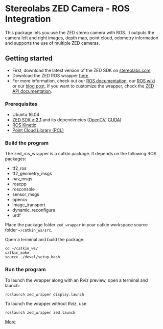 # Stereolabs ZED Camera - ROS Integration

This package lets you use the ZED stereo camera with ROS. It outputs the camera left and right images, depth map, point cloud, odometry information and supports the use of multiple ZED cameras.

## Getting started

- First, download the latest version of the ZED SDK on [stereolabs.com](https://www.stereolabs.com/developers/)
- Download the ZED ROS wrapper [here](https://github.com/stereolabs/zed-ros-wrapper/archive/master.zip).
- For more information, check out our [ROS documentation](https://www.stereolabs.com/documentation/guides/using-zed-with-ros/introduction.html), our [ROS wiki](http://wiki.ros.org/zed-ros-wrapper) or our [blog post](https://www.stereolabs.com/blog/index.php/2015/09/07/use-your-zed-camera-with-ros/). If you want to customize the wrapper, check the [ZED API documentation](https://www.stereolabs.com/developers/documentation/API/).

### Prerequisites

- Ubuntu 16.04
- [ZED SDK **≥ 2.1**](https://www.stereolabs.com/developers/) and its dependencies ([OpenCV](http://docs.opencv.org/3.1.0/d7/d9f/tutorial_linux_install.html), [CUDA](https://developer.nvidia.com/cuda-downloads))
- [ROS Kinetic](http://wiki.ros.org/kinetic/Installation/Ubuntu)
- [Point Cloud Library (PCL)](https://github.com/PointCloudLibrary/pcl)

### Build the program

The zed_ros_wrapper is a catkin package. It depends on the following ROS packages:

   - tf2_ros
   - tf2_geometry_msgs
   - nav_msgs
   - roscpp
   - rosconsole
   - sensor_msgs
   - opencv
   - image_transport
   - dynamic_reconfigure
   - urdf

Place the package folder `zed_wrapper` in your catkin workspace source folder `~/catkin_ws/src`.

Open a terminal and build the package:

    cd ~/catkin_ws/
    catkin_make
    source ./devel/setup.bash

### Run the program

To launch the wrapper along with an Rviz preview, open a terminal and launch:

    roslaunch zed_wrapper display.launch

To launch the wrapper without Rviz, use:

    roslaunch zed_wrapper zed.launch

[More](https://www.stereolabs.com/documentation/guides/using-zed-with-ros/introduction.html)
